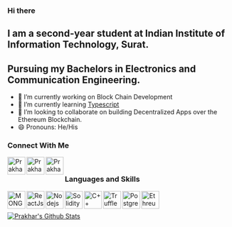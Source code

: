### Hi there 

## I am a second-year student at Indian Institute of Information Technology, Surat.
## Pursuing my Bachelors in Electronics and Communication Engineering.

- 🔭 I’m currently working on Block Chain Development
- 🌱 I’m currently learning [Typescript](https://www.typescriptlang.org/)
- 👯 I’m looking to collaborate on building Decentralized Apps over the Ethereum Blockchain.
- 😄 Pronouns: He/His


### Connect With Me

 [<img align="left" alt="Prakhar Ojha | LinkedIn" width="40px" src="https://img.icons8.com/color/344/linkedin-circled--v2.png" />](https://www.linkedin.com/in/prakhar-ojha/)
 [<img align="left" alt="Prakhar Ojha | Stackoverflow" width="40px" src="https://img.icons8.com/color-glass/344/stackoverflow.png" />](https://stackoverflow.com/users/8704817/prakhar)
 [<img align="left" alt="Prakhar Ojha | LeetCode" width="40px" src="https://img.icons8.com/external-tal-revivo-shadow-tal-revivo/344/external-level-up-your-coding-skills-and-quickly-land-a-job-logo-shadow-tal-revivo.png" />](https://leetcode.com/prakhar427/)
 
 <br />
 
 ### Languages and Skills
 

 <img align="left" alt="MONGODB" width="40px" src="https://img.icons8.com/color/344/mongodb.png" />
 <img align="left" alt="ReactJs" width="40px" src="https://img.icons8.com/plasticine/344/react.png" />
 <img align="left" alt="Nodejs" width="40px" src="https://img.icons8.com/fluency/344/node-js.png" />
 <img align="left" alt="Solidity" width="40px" src="https://img.icons8.com/ios/344/solidity.png" />
 <img align="left" alt="C++" width="40px" src="https://img.icons8.com/color/344/c-plus-plus-logo.png" />
 <img align="left" alt="Truffle" width="40px" src="https://trufflesuite.com/assets/logo.png" />
 <img align="left" alt="PostgresSQL" width="40px" src="https://img.icons8.com/color/344/postgreesql.png" />
 <img align="left" alt="Ethreum" width="40px" src="https://img.icons8.com/color/344/ethereum.pngg" />
 

 
 <br />
 <br />
 
 [![Prakhar's Github Stats](https://github-readme-stats.vercel.app/api?username=prakhar728&show_icons=true&theme=tokyonight)](https://github.com/prakhar728/github-readme-stats)
 
 

